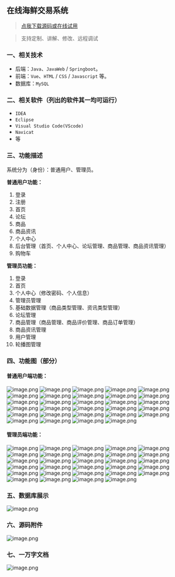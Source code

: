 ## 在线海鲜交易系统

> [点我下载源码或在线试用](https://www.notmaker.com/detail/77e87bbc4a414a71a90d513add914366/ghb20250810) 

> 支持定制、讲解、修改、远程调试

### 一、相关技术
- 后端：`Java`、`JavaWeb` / `Springboot`。
- 前端：`Vue`、`HTML` / `CSS` / `Javascript` 等。
- 数据库：`MySQL`

### 二、相关软件（列出的软件其一均可运行）
- `IDEA`
- `Eclipse`
- `Visual Studio Code(VScode)`
- `Navicat`
- 等

### 三、功能描述
系统分为（身份）：普通用户、管理员。

**普通用户功能：**
1. 登录
2. 注册
3. 首页
4. 论坛
5. 商品
6. 商品资讯
7. 个人中心
8. 后台管理（首页、个人中心、论坛管理、商品管理、商品资讯管理）
9. 购物车

**管理员功能：**
1. 登录
2. 首页
3. 个人中心（修改密码、个人信息）
4. 管理员管理
5. 基础数据管理（商品类型管理、资讯类型管理）
6. 论坛管理
7. 商品管理（商品管理、商品评价管理、商品订单管理）
8. 商品资讯管理
9. 用户管理
10. 轮播图管理

### 四、功能图（部分）

#### 普通用户端功能：
![image.png](https://store.ptcc9.top/notmaker/user_upload/4cd97b05bd294af3b2ace1bff7a93eb1/2025-01-14%2009:55:24_image.png)
![image.png](https://store.ptcc9.top/notmaker/user_upload/4cd97b05bd294af3b2ace1bff7a93eb1/2025-01-14%2009:55:33_image.png)
![image.png](https://store.ptcc9.top/notmaker/user_upload/4cd97b05bd294af3b2ace1bff7a93eb1/2025-01-14%2009:55:05_image.png)
![image.png](https://store.ptcc9.top/notmaker/user_upload/4cd97b05bd294af3b2ace1bff7a93eb1/2025-01-14%2009:55:15_image.png)
![image.png](https://store.ptcc9.top/notmaker/user_upload/4cd97b05bd294af3b2ace1bff7a93eb1/2025-01-14%2009:55:50_image.png)
![image.png](https://store.ptcc9.top/notmaker/user_upload/4cd97b05bd294af3b2ace1bff7a93eb1/2025-01-14%2009:56:04_image.png)
![image.png](https://store.ptcc9.top/notmaker/user_upload/4cd97b05bd294af3b2ace1bff7a93eb1/2025-01-14%2009:56:33_image.png)
![image.png](https://store.ptcc9.top/notmaker/user_upload/4cd97b05bd294af3b2ace1bff7a93eb1/2025-01-14%2009:56:42_image.png)
![image.png](https://store.ptcc9.top/notmaker/user_upload/4cd97b05bd294af3b2ace1bff7a93eb1/2025-01-14%2009:56:52_image.png)
![image.png](https://store.ptcc9.top/notmaker/user_upload/4cd97b05bd294af3b2ace1bff7a93eb1/2025-01-14%2009:57:06_image.png)
![image.png](https://store.ptcc9.top/notmaker/user_upload/4cd97b05bd294af3b2ace1bff7a93eb1/2025-01-14%2009:57:15_image.png)
![image.png](https://store.ptcc9.top/notmaker/user_upload/4cd97b05bd294af3b2ace1bff7a93eb1/2025-01-14%2009:57:26_image.png)
![image.png](https://store.ptcc9.top/notmaker/user_upload/4cd97b05bd294af3b2ace1bff7a93eb1/2025-01-14%2009:57:39_image.png)
![image.png](https://store.ptcc9.top/notmaker/user_upload/4cd97b05bd294af3b2ace1bff7a93eb1/2025-01-14%2009:58:55_image.png)
![image.png](https://store.ptcc9.top/notmaker/user_upload/4cd97b05bd294af3b2ace1bff7a93eb1/2025-01-14%2009:51:04_image.png)
![image.png](https://store.ptcc9.top/notmaker/user_upload/4cd97b05bd294af3b2ace1bff7a93eb1/2025-01-14%2009:51:18_image.png)
![image.png](https://store.ptcc9.top/notmaker/user_upload/4cd97b05bd294af3b2ace1bff7a93eb1/2025-01-14%2009:52:00_image.png)
![image.png](https://store.ptcc9.top/notmaker/user_upload/4cd97b05bd294af3b2ace1bff7a93eb1/2025-01-14%2009:52:07_image.png)
![image.png](https://store.ptcc9.top/notmaker/user_upload/4cd97b05bd294af3b2ace1bff7a93eb1/2025-01-14%2009:52:14_image.png)
![image.png](https://store.ptcc9.top/notmaker/user_upload/4cd97b05bd294af3b2ace1bff7a93eb1/2025-01-14%2009:52:23_image.png)
![image.png](https://store.ptcc9.top/notmaker/user_upload/4cd97b05bd294af3b2ace1bff7a93eb1/2025-01-14%2009:52:31_image.png)
![image.png](https://store.ptcc9.top/notmaker/user_upload/4cd97b05bd294af3b2ace1bff7a93eb1/2025-01-14%2009:52:47_image.png)
![image.png](https://store.ptcc9.top/notmaker/user_upload/4cd97b05bd294af3b2ace1bff7a93eb1/2025-01-14%2009:52:54_image.png)
![image.png](https://store.ptcc9.top/notmaker/user_upload/4cd97b05bd294af3b2ace1bff7a93eb1/2025-01-14%2009:53:02_image.png)
![image.png](https://store.ptcc9.top/notmaker/user_upload/4cd97b05bd294af3b2ace1bff7a93eb1/2025-01-14%2009:53:08_image.png)
![image.png](https://store.ptcc9.top/notmaker/user_upload/4cd97b05bd294af3b2ace1bff7a93eb1/2025-01-14%2009:53:15_image.png)
![image.png](https://store.ptcc9.top/notmaker/user_upload/4cd97b05bd294af3b2ace1bff7a93eb1/2025-01-14%2009:53:23_image.png)
![image.png](https://store.ptcc9.top/notmaker/user_upload/4cd97b05bd294af3b2ace1bff7a93eb1/2025-01-14%2009:53:33_image.png)
![image.png](https://store.ptcc9.top/notmaker/user_upload/4cd97b05bd294af3b2ace1bff7a93eb1/2025-01-14%2009:53:41_image.png)


#### 管理员端功能：
![image.png](https://store.ptcc9.top/notmaker/user_upload/4cd97b05bd294af3b2ace1bff7a93eb1/2025-01-14%2009:37:24_image.png)
![image.png](https://store.ptcc9.top/notmaker/user_upload/4cd97b05bd294af3b2ace1bff7a93eb1/2025-01-14%2009:37:41_image.png)
![image.png](https://store.ptcc9.top/notmaker/user_upload/4cd97b05bd294af3b2ace1bff7a93eb1/2025-01-14%2009:37:54_image.png)
![image.png](https://store.ptcc9.top/notmaker/user_upload/4cd97b05bd294af3b2ace1bff7a93eb1/2025-01-14%2009:38:02_image.png)
![image.png](https://store.ptcc9.top/notmaker/user_upload/4cd97b05bd294af3b2ace1bff7a93eb1/2025-01-14%2009:38:10_image.png)
![image.png](https://store.ptcc9.top/notmaker/user_upload/4cd97b05bd294af3b2ace1bff7a93eb1/2025-01-14%2009:38:17_image.png)
![image.png](https://store.ptcc9.top/notmaker/user_upload/4cd97b05bd294af3b2ace1bff7a93eb1/2025-01-14%2009:39:17_image.png)
![image.png](https://store.ptcc9.top/notmaker/user_upload/4cd97b05bd294af3b2ace1bff7a93eb1/2025-01-14%2009:39:26_image.png)
![image.png](https://store.ptcc9.top/notmaker/user_upload/4cd97b05bd294af3b2ace1bff7a93eb1/2025-01-14%2009:39:38_image.png)
![image.png](https://store.ptcc9.top/notmaker/user_upload/4cd97b05bd294af3b2ace1bff7a93eb1/2025-01-14%2009:39:48_image.png)
![image.png](https://store.ptcc9.top/notmaker/user_upload/4cd97b05bd294af3b2ace1bff7a93eb1/2025-01-14%2009:41:18_image.png)
![image.png](https://store.ptcc9.top/notmaker/user_upload/4cd97b05bd294af3b2ace1bff7a93eb1/2025-01-14%2009:41:38_image.png)
![image.png](https://store.ptcc9.top/notmaker/user_upload/4cd97b05bd294af3b2ace1bff7a93eb1/2025-01-14%2009:42:44_image.png)
![image.png](https://store.ptcc9.top/notmaker/user_upload/4cd97b05bd294af3b2ace1bff7a93eb1/2025-01-14%2009:43:06_image.png)
![image.png](https://store.ptcc9.top/notmaker/user_upload/4cd97b05bd294af3b2ace1bff7a93eb1/2025-01-14%2009:44:26_image.png)
![image.png](https://store.ptcc9.top/notmaker/user_upload/4cd97b05bd294af3b2ace1bff7a93eb1/2025-01-14%2009:44:49_image.png)
![image.png](https://store.ptcc9.top/notmaker/user_upload/4cd97b05bd294af3b2ace1bff7a93eb1/2025-01-14%2009:45:03_image.png)
![image.png](https://store.ptcc9.top/notmaker/user_upload/4cd97b05bd294af3b2ace1bff7a93eb1/2025-01-14%2009:45:12_image.png)
![image.png](https://store.ptcc9.top/notmaker/user_upload/4cd97b05bd294af3b2ace1bff7a93eb1/2025-01-14%2009:45:25_image.png)
![image.png](https://store.ptcc9.top/notmaker/user_upload/4cd97b05bd294af3b2ace1bff7a93eb1/2025-01-14%2009:45:38_image.png)
![image.png](https://store.ptcc9.top/notmaker/user_upload/4cd97b05bd294af3b2ace1bff7a93eb1/2025-01-14%2009:45:53_image.png)
![image.png](https://store.ptcc9.top/notmaker/user_upload/4cd97b05bd294af3b2ace1bff7a93eb1/2025-01-14%2009:46:15_image.png)
![image.png](https://store.ptcc9.top/notmaker/user_upload/4cd97b05bd294af3b2ace1bff7a93eb1/2025-01-14%2009:46:46_image.png)
![image.png](https://store.ptcc9.top/notmaker/user_upload/4cd97b05bd294af3b2ace1bff7a93eb1/2025-01-14%2009:46:56_image.png)
![image.png](https://store.ptcc9.top/notmaker/user_upload/4cd97b05bd294af3b2ace1bff7a93eb1/2025-01-14%2009:47:32_image.png)
![image.png](https://store.ptcc9.top/notmaker/user_upload/4cd97b05bd294af3b2ace1bff7a93eb1/2025-01-14%2009:47:49_image.png)
![image.png](https://store.ptcc9.top/notmaker/user_upload/4cd97b05bd294af3b2ace1bff7a93eb1/2025-01-14%2009:48:02_image.png)
![image.png](https://store.ptcc9.top/notmaker/user_upload/4cd97b05bd294af3b2ace1bff7a93eb1/2025-01-14%2009:48:11_image.png)
![image.png](https://store.ptcc9.top/notmaker/user_upload/4cd97b05bd294af3b2ace1bff7a93eb1/2025-01-14%2009:48:18_image.png)
















### 五、数据库展示
![image.png](https://store.ptcc9.top/notmaker/user_upload/4cd97b05bd294af3b2ace1bff7a93eb1/2025-01-14%2009:35:16_image.png)
### 六、源码附件
![image.png](https://store.ptcc9.top/notmaker/user_upload/4cd97b05bd294af3b2ace1bff7a93eb1/2025-01-14%2009:35:36_image.png)
### 七、一万字文档
![image.png](https://store.ptcc9.top/notmaker/user_upload/4cd97b05bd294af3b2ace1bff7a93eb1/2025-01-14%2009:36:23_image.png)
